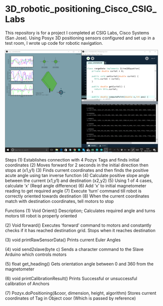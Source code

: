 # 3D_robotic_positioning_Cisco_CSIG_Labs
This repository is for a project I completed at CSIG Labs, Cisco Systems (San Jose). Using Posyx 3D positioning sensors configured and set up in a test room, I wrote up code for robotic navigation.


![setup](https://github.com/shahjaidev/3D_robotic_positioning_Cisco_CSIG_Labs/blob/master/Pozyx%203D%20gyro.png)

Steps
(1)	Establishes connection with 4 Pozyx Tags and finds initial coordinates
(2)	Moves forward for 2 seconds in the initial direction then stops at (x1,y1)
(3)	Finds current coordinates and then finds the positive acute angle using tan inverse function
(4)	Calculate positive slope angle between the current (x1,y1) and destination (x2,y2)
(5)	Using 1 of 4 cases, calculate ‘x’ (Reqd angle difference)
(6)	Add ‘x’ to initial magnetometer reading to get required angle
(7)	Execute ‘turn’ command till robot is correctly oriented towards destination
(8)	When the current coordinates match with destination coordinates, tell motors to stop

Functions
(1)	Void Orient()
Description;
Calculates required angle and turns motors till robot is properly oriented

(2)	Void forward()
Executes ‘forward’ command to motors and constantly checks if it has reached destination grid. Stops when it reaches destination

(3)	void printRawSensorData()
Prints current Euler Angles

(4)	void send2slave(byte c)
Sends a character command to the Slave Arduino which controls motors

(5)	float get_heading()
Gets orientation angle between 0 and 360 from the magnetometer

(6)	void printCalibrationResult()
Prints Successful or unsuccessful calibration of Anchors


(7)	Pozyx.doPositioning(&coor, dimension, height, algorithm)
Stores current coordinates of Tag in Object coor (Which is passed by reference)

